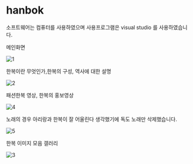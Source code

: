# hanbok

소프트웨어는 컴퓨터를 사용하였으며 사용프로그램은 visual studio 를 사용하였습니다.

메인화면

![1](https://user-images.githubusercontent.com/76992600/229038004-966d4921-68d1-45f4-92f9-ed6e800b07db.png)


한복이란 무엇인가,한복의 구성, 역사에 대한 설명

![2](https://user-images.githubusercontent.com/76992600/229038025-48f5a484-a964-4390-95fa-669af57d86a7.png)



패션한복 영상, 한복의 홍보영상

![4](https://user-images.githubusercontent.com/76992600/229038055-4263399c-758b-4243-94d5-efea56f3821a.png)



노래의 경우 아리랑과 한복이 잘 어울린다 생각했기에 독도 노래만 삭제했습니다.

![5](https://user-images.githubusercontent.com/76992600/229038437-a6ee6b36-64d2-475d-8588-7cbf6fcd098b.png)



한복 이미지 모음 갤러리


![3](https://user-images.githubusercontent.com/76992600/229038047-a86a1cb9-2f43-4549-9cf4-f9436c1d5217.png)

